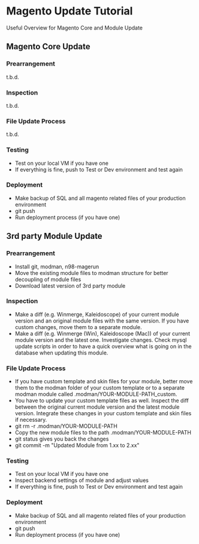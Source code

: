 # Magento Update Tutorial
Useful Overview for Magento Core and Module Update

## Magento Core Update
### Prearrangement
t.b.d.
### Inspection
t.b.d.
### File Update Process
t.b.d.

### Testing
* Test on your local VM if you have one
* If everything is fine, push to Test or Dev environment and test again

### Deployment
* Make backup of SQL and all magento related files of your production environment
* git push
* Run deployment process (if you have one)

## 3rd party Module Update
### Prearrangement
* Install git, modman, n98-magerun
* Move the existing module files to modman structure for better decoupling of module files
* Download latest version of 3rd party module

### Inspection
* Make a diff (e.g. Winmerge, Kaleidoscope) of your current module version and an original module files with the same version. If you have custom changes, move them to a separate module.
* Make a diff (e.g. Winmerge (Win), Kaleidoscope (Mac)) of your current module version and the latest one. Investigate changes. Check mysql update scripts in order to have a quick overview what is going on in the database when updating this module.


### File Update Process
* If you have custom template and skin files for your module, better move them to the modman folder of your custom template or to a separate modman module called .modman/YOUR-MODULE-PATH_custom.
* You have to update your custom template files as well. Inspect the diff between the original current module version and the latest module version. Integrate these changes in your custom template and skin files if necessary.
* git rm -r .modman/YOUR-MODULE-PATH
* Copy the new module files to the path .modman/YOUR-MODULE-PATH
* git status gives you back the changes
* git commit -m "Updated Module from 1.xx to 2.xx"

### Testing
* Test on your local VM if you have one
* Inspect backend settings of module and adjust values
* If everything is fine, push to Test or Dev environment and test again

### Deployment
* Make backup of SQL and all magento related files of your production environment
* git push
* Run deployment process (if you have one)
